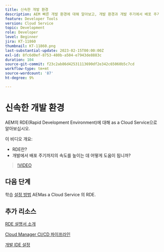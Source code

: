```yaml
---
title: 신속한 개발 환경
description: AEM 빠른 개발 환경에 대해 알아보고, 개발 환경과 개발 주기에서 배포 주기까지 개발 속도를 높이는 데 어떻게 도움이 되는지 알아봅니다.
feature: Developer Tools
version: Cloud Service
topic: Development
role: Developer
level: Beginner
jira: KT-11860
thumbnail: KT-11860.png
last-substantial-update: 2023-02-15T00:00:00Z
exl-id: 8fc6d0ef-8753-480b-a504-e7943de8883c
duration: 104
source-git-commit: f23c2ab86d42531113690df2e342c65060b5c7cd
workflow-type: tm+mt
source-wordcount: '87'
ht-degree: 9%

---
```


# 신속한 개발 환경

AEM의 RDE(Rapid Development Environment)에 대해 as a Cloud Service으로 알아보십시오.

이 비디오 개요:

- RDE란?
- 개발에서 배포 주기까지의 속도를 높이는 데 어떻게 도움이 됩니까?

>[!VIDEO](https://video.tv.adobe.com/v/3414128?quality=12&learn=on)

## 다음 단계

학습 [설정 방법](./how-to-setup.md) AEMas a Cloud Service 의 RDE.

## 추가 리소스

[RDE 설명서 소개](https://experienceleague.adobe.com/docs/experience-manager-cloud-service/content/implementing/developing/rapid-development-environments.html#introduction)

[Cloud Manager CI/CD 파이프라인](https://experienceleague.adobe.com/docs/experience-manager-cloud-service/content/implementing/using-cloud-manager/cicd-pipelines/introduction-ci-cd-pipelines.html)

[개발 IDE 설정](https://experienceleague.adobe.com/docs/experience-manager-learn/cloud-service/local-development-environment-set-up/development-tools.html)
